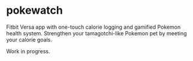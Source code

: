 # pokewatch
Fitbit Versa app with one-touch calorie logging and gamified Pokemon health system. Strengthen your tamagotchi-like Pokemon pet by meeting your calorie goals.

Work in progress.